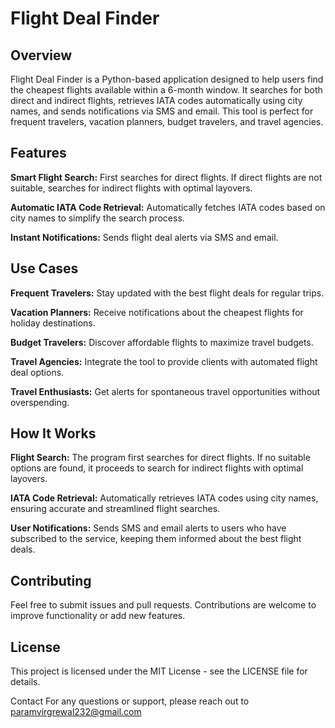 # Flight Deal Finder

## Overview
Flight Deal Finder is a Python-based application designed to help users find the cheapest flights available within a 6-month window. It searches for both direct and indirect flights, retrieves IATA codes automatically using city names, and sends notifications via SMS and email. This tool is perfect for frequent travelers, vacation planners, budget travelers, and travel agencies.

## Features

**Smart Flight Search:**
First searches for direct flights.
If direct flights are not suitable, searches for indirect flights with optimal layovers.

**Automatic IATA Code Retrieval:**
Automatically fetches IATA codes based on city names to simplify the search process.

**Instant Notifications:**
Sends flight deal alerts via SMS and email.

## Use Cases
**Frequent Travelers:** Stay updated with the best flight deals for regular trips.

**Vacation Planners:** Receive notifications about the cheapest flights for holiday destinations.

**Budget Travelers:** Discover affordable flights to maximize travel budgets.

**Travel Agencies:** Integrate the tool to provide clients with automated flight deal options.

**Travel Enthusiasts:** Get alerts for spontaneous travel opportunities without overspending.

## How It Works

**Flight Search:** The program first searches for direct flights. If no suitable options are found, it proceeds to search for indirect flights with optimal layovers.

**IATA Code Retrieval:** Automatically retrieves IATA codes using city names, ensuring accurate and streamlined flight searches.

**User Notifications:** Sends SMS and email alerts to users who have subscribed to the service, keeping them informed about the best flight deals.

## Contributing
Feel free to submit issues and pull requests. Contributions are welcome to improve functionality or add new features.

## License
This project is licensed under the MIT License - see the LICENSE file for details.

Contact
For any questions or support, please reach out to paramvirgrewal232@gmail.com
